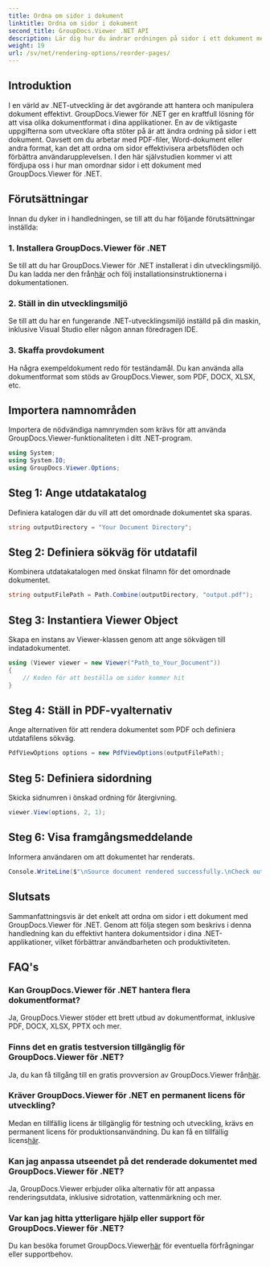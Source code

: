 ```yaml
---
title: Ordna om sidor i dokument
linktitle: Ordna om sidor i dokument
second_title: GroupDocs.Viewer .NET API
description: Lär dig hur du ändrar ordningen på sidor i ett dokument med GroupDocs.Viewer för .NET. Följ vår steg-för-steg handledning för sömlös dokumenthantering.
weight: 19
url: /sv/net/rendering-options/reorder-pages/
---
```

## Introduktion
I en värld av .NET-utveckling är det avgörande att hantera och manipulera dokument effektivt. GroupDocs.Viewer för .NET ger en kraftfull lösning för att visa olika dokumentformat i dina applikationer. En av de viktigaste uppgifterna som utvecklare ofta stöter på är att ändra ordning på sidor i ett dokument. Oavsett om du arbetar med PDF-filer, Word-dokument eller andra format, kan det att ordna om sidor effektivisera arbetsflöden och förbättra användarupplevelsen. I den här självstudien kommer vi att fördjupa oss i hur man omordnar sidor i ett dokument med GroupDocs.Viewer för .NET.
## Förutsättningar
Innan du dyker in i handledningen, se till att du har följande förutsättningar inställda:
### 1. Installera GroupDocs.Viewer för .NET
 Se till att du har GroupDocs.Viewer för .NET installerat i din utvecklingsmiljö. Du kan ladda ner den från[här](https://releases.groupdocs.com/viewer/net/) och följ installationsinstruktionerna i dokumentationen.
### 2. Ställ in din utvecklingsmiljö
Se till att du har en fungerande .NET-utvecklingsmiljö inställd på din maskin, inklusive Visual Studio eller någon annan föredragen IDE.
### 3. Skaffa provdokument
Ha några exempeldokument redo för teständamål. Du kan använda alla dokumentformat som stöds av GroupDocs.Viewer, som PDF, DOCX, XLSX, etc.

## Importera namnområden
Importera de nödvändiga namnrymden som krävs för att använda GroupDocs.Viewer-funktionaliteten i ditt .NET-program.

```csharp
using System;
using System.IO;
using GroupDocs.Viewer.Options;
```
## Steg 1: Ange utdatakatalog
Definiera katalogen där du vill att det omordnade dokumentet ska sparas.
```csharp
string outputDirectory = "Your Document Directory";
```
## Steg 2: Definiera sökväg för utdatafil
Kombinera utdatakatalogen med önskat filnamn för det omordnade dokumentet.
```csharp
string outputFilePath = Path.Combine(outputDirectory, "output.pdf");
```
## Steg 3: Instantiera Viewer Object
Skapa en instans av Viewer-klassen genom att ange sökvägen till indatadokumentet.
```csharp
using (Viewer viewer = new Viewer("Path_to_Your_Document"))
{
    // Koden för att beställa om sidor kommer hit
}
```
## Steg 4: Ställ in PDF-vyalternativ
Ange alternativen för att rendera dokumentet som PDF och definiera utdatafilens sökväg.
```csharp
PdfViewOptions options = new PdfViewOptions(outputFilePath);
```
## Steg 5: Definiera sidordning
Skicka sidnumren i önskad ordning för återgivning.
```csharp
viewer.View(options, 2, 1);
```
## Steg 6: Visa framgångsmeddelande
Informera användaren om att dokumentet har renderats.
```csharp
Console.WriteLine($"\nSource document rendered successfully.\nCheck output in {outputDirectory}.");
```

## Slutsats
Sammanfattningsvis är det enkelt att ordna om sidor i ett dokument med GroupDocs.Viewer för .NET. Genom att följa stegen som beskrivs i denna handledning kan du effektivt hantera dokumentsidor i dina .NET-applikationer, vilket förbättrar användbarheten och produktiviteten.
## FAQ's
### Kan GroupDocs.Viewer för .NET hantera flera dokumentformat?
Ja, GroupDocs.Viewer stöder ett brett utbud av dokumentformat, inklusive PDF, DOCX, XLSX, PPTX och mer.
### Finns det en gratis testversion tillgänglig för GroupDocs.Viewer för .NET?
 Ja, du kan få tillgång till en gratis provversion av GroupDocs.Viewer från[här](https://releases.groupdocs.com/).
### Kräver GroupDocs.Viewer för .NET en permanent licens för utveckling?
 Medan en tillfällig licens är tillgänglig för testning och utveckling, krävs en permanent licens för produktionsanvändning. Du kan få en tillfällig licens[här](https://purchase.groupdocs.com/temporary-license/).
### Kan jag anpassa utseendet på det renderade dokumentet med GroupDocs.Viewer för .NET?
Ja, GroupDocs.Viewer erbjuder olika alternativ för att anpassa renderingsutdata, inklusive sidrotation, vattenmärkning och mer.
### Var kan jag hitta ytterligare hjälp eller support för GroupDocs.Viewer för .NET?
 Du kan besöka forumet GroupDocs.Viewer[här](https://forum.groupdocs.com/c/viewer/9) för eventuella förfrågningar eller supportbehov.